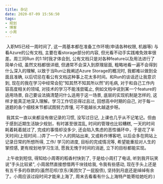 ```yaml
---
title: 杂记
date: 2020-07-09 15:56:50
tags: 
- 规划
- 博客
- 小周
---
```


​	入职MS已经一周时间了, 这一周基本都在准备工作环境(申请各种权限, 机器等) 与看Azure的公有文档, 主要在看storage部分的内容, 但光看不动手实践难免效率很差。周三同Run 的1:1时我才体会到, 公有文档只是对各种feature以及用法进行了简单介绍, 虽然文档都很详细, 但通常不会深入到原理层面, 粗略地看一遍不会得到什么深入的理解, 以致于当Run让我阐述Azure Storage的概况时, 我都难以做到全面且准确, 以后切忌在看公有文档这种事上花太多时间。和Run的谈话还让我意识到, 现在的我在学习中经常会犯"知其然不知其所以然"的毛病, 对于和自己工作内容高度相关的领域, 对技术的学习不能浅尝辄止, 例如文档中说到某一个feature的适用场景, 自己要设法搞清楚问什么适用于这一场景, 底层的实现机制是怎样的, 这样才能真正地深入理解。学习工作切忌得过且过, 回想高中时期的自己, 对于每一道题的各个细枝末节都试图努力弄懂, 可不能越长大越退步呀。

​	我其实一直以来都没有做记录的习惯, 没写过日记, 上课也几乎从不记笔记。但由于感到近期生活缺少规划，有时甚至很混乱, 时间的管理也比较糟糕, 一天的时间耗着耗着就过了, 完成的事情却没多少, 还会陷入焦虑的恶性循环中，于是花了半天时间(上班时间...)弄了一个个人的网站出来, 又或称作博客吧, 以后会多在网站上记录日常的所想所得, 工作/ 学习的进度, 目标的完成情况等, 希望能重拾对人生的掌控感, 更有规划地学习生活, 愿我无愧于时间的消逝, 立下的目标都能实现。

​	上午收到短信, 得知给小周寄的稻香村快到了, 于是给小周打了电话, 听到我开玩笑说"手头比较紧", 小周居然直接想借两千块钱给我, 令我有些感动, 现在手头上还是有五千多的存款的(虽然花呗/京东/美团欠了一屁股债), 坚持到月底还是绰绰有余了。小周应该过段时间才能来上海了, 周末去看看有什么上海特产能寄给她吃的:)